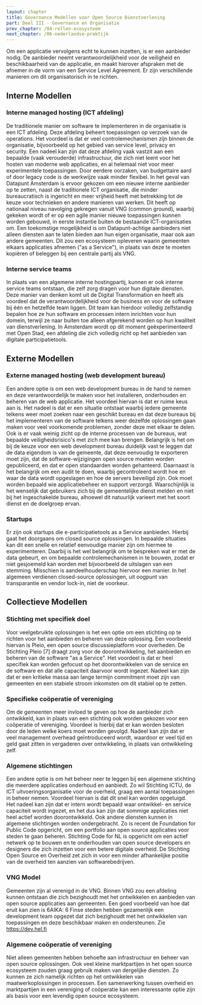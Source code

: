 ```yaml
---
layout: chapter
title: Governance Modellen voor Open Source Dienstverlening
part: Deel III - Governance en Organisatie
prev_chapter: /04-rollen-ecosysteem
next_chapter: /06-nederlandse-praktijk
---
```


Om een applicatie vervolgens echt te kunnen inzetten, is er een aanbieder nodig. De aanbieder neemt verantwoordelijkheid voor de veiligheid en beschikbaarheid van de applicatie, en maakt hierover afspraken met de afnemer in de vorm van een Service Level Agreement. Er zijn verschillende manieren om dit organisatorisch in te richten.

## Interne Modellen

### Interne managed hosting (ICT afdeling)
De traditionele manier om software te implementeren in de organisatie is een ICT afdeling. Deze afdeling beheert toepassingen op verzoek van de operations. Het voordeel is dat er veel controlemechanismen zijn binnen de organisatie, bijvoorbeeld op het gebied van service level, privacy en security. Een nadeel kan zijn dat deze afdeling vaak vastzit aan een bepaalde (vaak verouderde) infrastructuur, die zich niet leent voor het hosten van moderne web applicaties, en al helemaal niet voor meer experimentele toepassingen. Door eerdere oorzaken, van budgettaire aard of door legacy code is de werkwijze vaak minder flexibel. In het geval van Datapunt Amsterdam is ervoor gekozen om een nieuwe interne aanbieder op te zetten, naast de traditionele ICT organisatie, die minder bureaucratisch is ingericht en meer vrijheid heeft met betrekking tot de keuze voor technieken en andere manieren van werken. Dit heeft op nationaal niveau navolging gekregen vanuit VNG (common ground), waarbij gekeken wordt of er op een agile manier nieuwe toepassingen kunnen worden gebouwd, in eerste instantie buiten de bestaande ICT-organisaties om. Een toekomstige mogelijkheid is om Datapunt-achtige aanbieders niet alleen diensten aan te laten bieden aan hun eigen organisatie, maar ook aan andere gemeenten. Dit zou een ecosysteem opleveren waarin gemeenten elkaars applicaties afnemen ("as a Service"), in plaats van deze te moeten kopiëren of beleggen bij een centrale partij als VNG.

### Interne service teams
In plaats van een algemene interne hostingpartij, kunnen er ook interne service teams ontstaan, die zelf zorg dragen voor hun digitale diensten. Deze manier van denken komt uit de Digital Transformation en heeft als voordeel dat de verantwoordelijkheid voor de business en voor de software bij één en hetzelfde team liggen. Dit team kan hierdoor volledig zelfstandig bepalen hoe ze hun software en processen intern inrichten voor hun domein, terwijl ze naar buiten toe alleen afgerekend worden op hun kwaliteit van dienstverlening. In Amsterdam wordt op dit moment geëxperimenteerd met Open Stad, een afdeling die zich volledig richt op het aanbieden van digitale participatietools.

## Externe Modellen

### Externe managed hosting (web development bureau)
Een andere optie is om een web development bureau in de hand te nemen en deze verantwoordelijk te maken voor het installeren, onderhouden en beheren van de web applicatie. Het voordeel hiervan is dat er ruime keus aan is. Het nadeel is dat er een situatie ontstaat waarbij iedere gemeente telkens weer moet zoeken naar een geschikt bureau en dat deze bureaus bij het implementeren van de software telkens weer dezelfde oplossingen gaan maken voor veel voorkomende problemen, zonder deze met elkaar te delen. Ook is er vaak weinig zicht op de interne processen van de bureaus, wat bepaalde veiligheidsrisico's met zich mee kan brengen. Belangrijk is het om bij de keuze voor een web development bureau duidelijk vast te leggen dat de data eigendom is van de gemeente, dat deze eenvoudig te exporteren moet zijn, dat de software-wijzigingen open source moeten worden gepubliceerd, en dat er open standaarden worden gehanteerd. Daarnaast is het belangrijk om een audit te doen, waarbij gecontroleerd wordt hoe en waar de data wordt opgeslagen en hoe de servers beveiligd zijn. Ook moet worden bepaald wie applicatiebeheer en support verzorgd. Waarschijnlijk is het wenselijk dat gebruikers zich bij de gemeentelijke dienst melden en niet bij het ingeschakelde bureau, alhoewel dit natuurlijk varieert met het soort dienst en de doelgroep ervan.

### Startups
Er zijn ook startups die e-participatietools as a Service aanbieden. Hierbij gaat het doorgaans om closed source oplossingen. In bepaalde situaties kan dit een snelle en relatief eenvoudige manier zijn om hiermee te experimenteren. Daarbij is het wel belangrijk om te bespreken wat er met de data gebeurt, en om bepaalde controlemechanismen in te bouwen, zodat er niet gesjoemeld kan worden met bijvoorbeeld de uitslagen van een stemming. Misschien is aandeelhouderschap hiervoor een manier. In het algemeen verdienen closed-source oplossingen, uit oogpunt van transparantie en vendor lock-in, niet de voorkeur.

## Collectieve Modellen

### Stichting met specifiek doel
Voor veelgebruikte oplossingen is het een optie om een stichting op te richten voor het aanbieden en beheren van deze oplossing. Een voorbeeld hiervan is Pleio, een open source discussieplatform voor overheden. De Stichting Pleio [7] draagt zorg voor de doorontwikkeling, het aanbieden en beheren van de software "as a Service". Het voordeel is dat er heel specifiek kan worden gefocust op het doorontwikkelen van de service en de software en dat alle capaciteit daarvoor wordt ingezet. Nadeel kan zijn dat er een kritieke massa aan lange termijn commitment moet zijn van gemeenten en een stabiele stroom inkomsten om dit stabiel op te zetten.

### Specifieke coöperatie of vereniging
Om de gemeenten meer invloed te geven op hoe de aanbieder zich ontwikkeld, kan in plaats van een stichting ook worden gekozen voor een coöperatie of vereniging. Voordeel is hierbij dat er kan worden besloten door de leden welke koers moet worden gevolgd. Nadeel kan zijn dat er veel management overhead geïntroduceerd wordt, waardoor er veel tijd en geld gaat zitten in vergaderen over ontwikkeling, in plaats van ontwikkeling zelf.

### Algemene stichtingen
Een andere optie is om het beheer neer te leggen bij een algemene stichting die meerdere applicaties onderhoud en aanbiedt. Zo wil Stichting ICTU, de ICT uitvoeringsorganisatie voor de overheid, graag een aantal toepassingen in beheer nemen. Voordeel hiervan is dat dit snel kan worden opgetuigd. Het nadeel kan zijn dat er intern wordt bepaald waar ontwikkel- en service capaciteit wordt ingezet, en het dus kan zijn dat sommige applicaties niet heel actief worden doorontwikkeld. Ook andere diensten kunnen in algemene stichtingen worden ondergebracht. Zo is recent de Foundation for Public Code opgericht, om een portfolio aan open source applicaties voor steden te gaan beheren. Stichting Code for NL is opgericht om een actief netwerk op te bouwen en te onderhouden van open source developers en designers die zich inzetten voor een betere digitale overheid. De Stichting Open Source en Overheid zet zich in voor een minder afhankelijke positie van de overheid ten aanzien van softwarebedrijven.

### VNG Model
Gemeenten zijn al verenigd in de VNG. Binnen VNG zou een afdeling kunnen ontstaan die zich bezighoudt met het ontwikkelen en aanbieden van open source applicaties aan gemeenten. Een goed voorbeeld van hoe dat eruit kan zien is 6AIKA: 6 Finse steden hebben gezamenlijk een development team opgezet dat zich bezighoudt met het ontwikkelen van toepassingen en deze beschikbaar maken en ondersteunen. Zie https://dev.hel.fi

### Algemene coöperatie of vereniging
Niet alleen gemeenten hebben behoefte aan infrastructuur en beheer van open source oplossingen. Ook veel kleine marktpartijen in het open source ecosysteem zouden graag gebruik maken van dergelijke diensten. Zo kunnen ze zich namelijk richten op het ontwikkelen van maatwerkoplossingen in processen. Een samenwerking tussen overheid en marktpartijen in een vereniging of coöperatie kan een interessante optie zijn als basis voor een levendig open source ecosysteem.